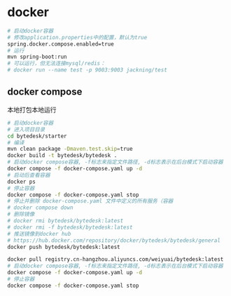 <!--
 * @Author: jackning 270580156@qq.com
 * @Date: 2024-12-09 10:11:06
 * @LastEditors: jackning 270580156@qq.com
 * @LastEditTime: 2024-12-15 23:03:27
 * @Description: bytedesk.com https://github.com/Bytedesk/bytedesk
 *   Please be aware of the BSL license restrictions before installing Bytedesk IM – 
 *  selling, reselling, or hosting Bytedesk IM as a service is a breach of the terms and automatically terminates your rights under the license. 
 *  仅支持企业内部员工自用，严禁私自用于销售、二次销售或者部署SaaS方式销售 
 *  Business Source License 1.1: https://github.com/Bytedesk/bytedesk/blob/main/LICENSE 
 *  contact: 270580156@qq.com 
 *  联系：270580156@qq.com
 * Copyright (c) 2024 by bytedesk.com, All Rights Reserved. 
-->
# docker

```bash
# 启动docker容器
# 修改application.properties中的配置，默认为true
spring.docker.compose.enabled=true
# 运行
mvn spring-boot:run
# 可以运行，但无法连接mysql/redis：
# docker run --name test -p 9003:9003 jackning/test
```

## docker compose

本地打包本地运行

```bash
# 启动docker容器
# 进入项目目录
cd bytedesk/starter
# 编译
mvn clean package -Dmaven.test.skip=true
docker build -t bytedesk/bytedesk .
# 启动docker compose容器, -f标志来指定文件路径, -d标志表示在后台模式下启动容器
docker compose -f docker-compose.yaml up -d
# 启动后查看容器
docker ps
# 停止容器
docker compose -f docker-compose.yaml stop
# 停止并删除 docker-compose.yaml 文件中定义的所有服务（容器
# docker compose down 
# 删除镜像
# docker rmi bytedesk/bytedesk:latest
# docker rmi -f bytedesk/bytedesk:latest
# 推送镜像到docker hub
# https://hub.docker.com/repository/docker/bytedesk/bytedesk/general
docker push bytedesk/bytedesk:latest
```

```bash
docker pull registry.cn-hangzhou.aliyuncs.com/weiyuai/bytedesk:latest
# 启动docker compose容器, -f标志来指定文件路径, -d标志表示在后台模式下启动容器
docker compose -f docker-compose.yaml up -d
# 停止容器
docker compose -f docker-compose.yaml stop
```
